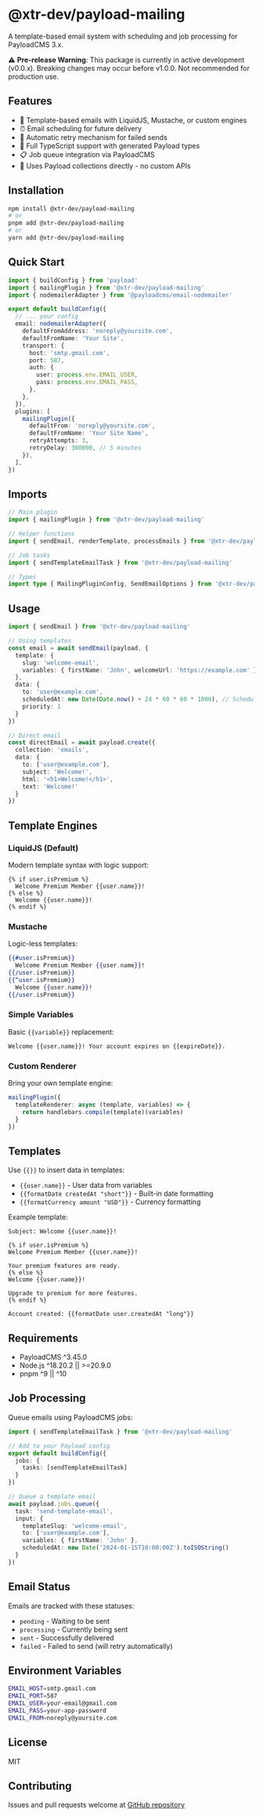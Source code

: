 # @xtr-dev/payload-mailing

A template-based email system with scheduling and job processing for PayloadCMS 3.x.

⚠️ **Pre-release Warning**: This package is currently in active development (v0.0.x). Breaking changes may occur before v1.0.0. Not recommended for production use.

## Features

- 📧 Template-based emails with LiquidJS, Mustache, or custom engines
- ⏰ Email scheduling for future delivery
- 🔄 Automatic retry mechanism for failed sends
- 🎯 Full TypeScript support with generated Payload types
- 📋 Job queue integration via PayloadCMS
- 🔧 Uses Payload collections directly - no custom APIs

## Installation

```bash
npm install @xtr-dev/payload-mailing
# or
pnpm add @xtr-dev/payload-mailing
# or
yarn add @xtr-dev/payload-mailing
```

## Quick Start

```typescript
import { buildConfig } from 'payload'
import { mailingPlugin } from '@xtr-dev/payload-mailing'
import { nodemailerAdapter } from '@payloadcms/email-nodemailer'

export default buildConfig({
  // ... your config
  email: nodemailerAdapter({
    defaultFromAddress: 'noreply@yoursite.com',
    defaultFromName: 'Your Site',
    transport: {
      host: 'smtp.gmail.com',
      port: 587,
      auth: {
        user: process.env.EMAIL_USER,
        pass: process.env.EMAIL_PASS,
      },
    },
  }),
  plugins: [
    mailingPlugin({
      defaultFrom: 'noreply@yoursite.com',
      defaultFromName: 'Your Site Name',
      retryAttempts: 3,
      retryDelay: 300000, // 5 minutes
    }),
  ],
})
```

## Imports

```typescript
// Main plugin
import { mailingPlugin } from '@xtr-dev/payload-mailing'

// Helper functions
import { sendEmail, renderTemplate, processEmails } from '@xtr-dev/payload-mailing'

// Job tasks
import { sendTemplateEmailTask } from '@xtr-dev/payload-mailing'

// Types
import type { MailingPluginConfig, SendEmailOptions } from '@xtr-dev/payload-mailing'
```

## Usage

```typescript
import { sendEmail } from '@xtr-dev/payload-mailing'

// Using templates
const email = await sendEmail(payload, {
  template: {
    slug: 'welcome-email',
    variables: { firstName: 'John', welcomeUrl: 'https://example.com' }
  },
  data: {
    to: 'user@example.com',
    scheduledAt: new Date(Date.now() + 24 * 60 * 60 * 1000), // Schedule for later
    priority: 1
  }
})

// Direct email
const directEmail = await payload.create({
  collection: 'emails',
  data: {
    to: ['user@example.com'],
    subject: 'Welcome!',
    html: '<h1>Welcome!</h1>',
    text: 'Welcome!'
  }
})
```

## Template Engines

### LiquidJS (Default)
Modern template syntax with logic support:
```liquid
{% if user.isPremium %}
  Welcome Premium Member {{user.name}}!
{% else %}
  Welcome {{user.name}}!
{% endif %}
```

### Mustache
Logic-less templates:
```mustache
{{#user.isPremium}}
  Welcome Premium Member {{user.name}}!
{{/user.isPremium}}
{{^user.isPremium}}
  Welcome {{user.name}}!
{{/user.isPremium}}
```

### Simple Variables
Basic `{{variable}}` replacement:
```text
Welcome {{user.name}}! Your account expires on {{expireDate}}.
```

### Custom Renderer
Bring your own template engine:
```typescript
mailingPlugin({
  templateRenderer: async (template, variables) => {
    return handlebars.compile(template)(variables)
  }
})
```

## Templates

Use `{{}}` to insert data in templates:

- `{{user.name}}` - User data from variables
- `{{formatDate createdAt "short"}}` - Built-in date formatting
- `{{formatCurrency amount "USD"}}` - Currency formatting

Example template:
```liquid
Subject: Welcome {{user.name}}!

{% if user.isPremium %}
Welcome Premium Member {{user.name}}!

Your premium features are ready.
{% else %}
Welcome {{user.name}}!

Upgrade to premium for more features.
{% endif %}

Account created: {{formatDate user.createdAt "long"}}
```

## Requirements

- PayloadCMS ^3.45.0
- Node.js ^18.20.2 || >=20.9.0
- pnpm ^9 || ^10

## Job Processing

Queue emails using PayloadCMS jobs:

```typescript
import { sendTemplateEmailTask } from '@xtr-dev/payload-mailing'

// Add to your Payload config
export default buildConfig({
  jobs: {
    tasks: [sendTemplateEmailTask]
  }
})

// Queue a template email
await payload.jobs.queue({
  task: 'send-template-email',
  input: {
    templateSlug: 'welcome-email',
    to: ['user@example.com'],
    variables: { firstName: 'John' },
    scheduledAt: new Date('2024-01-15T10:00:00Z').toISOString()
  }
})
```

## Email Status

Emails are tracked with these statuses:
- `pending` - Waiting to be sent
- `processing` - Currently being sent
- `sent` - Successfully delivered
- `failed` - Failed to send (will retry automatically)

## Environment Variables

```bash
EMAIL_HOST=smtp.gmail.com
EMAIL_PORT=587
EMAIL_USER=your-email@gmail.com
EMAIL_PASS=your-app-password
EMAIL_FROM=noreply@yoursite.com
```

## License

MIT

## Contributing

Issues and pull requests welcome at [GitHub repository](https://github.com/xtr-dev/payload-mailing)
